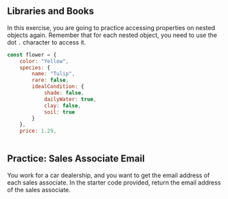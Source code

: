 ## Libraries and Books

In this exercise, you are going to practice accessing properties on nested objects again. Remember that for each nested object, you need to use the dot `.` character to access it.

```js
const flower = {
	color: "Yellow",
	species: {
		name: "Tulip",
		rare: false,
		idealCondition: {
			shade: false,
			dailyWater: true,
			clay: false,
			soil: true
		}
	},
	price: 1.29,
	
```

## Practice: Sales Associate Email

You work for a car dealership, and you want to get the email address of each sales associate. In the starter code provided, return the email address of the sales associate.


<!--stackedit_data:
eyJoaXN0b3J5IjpbLTE5NTQzOTk1ODEsMzQ3MzI0MTMzXX0=
-->